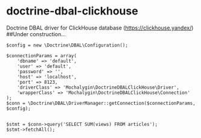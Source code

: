 # doctrine-dbal-clickhouse

Doctrine DBAL driver for ClickHouse database (https://clickhouse.yandex/)
##Under construction...
```
$config = new \Doctrine\DBAL\Configuration();

$connectionParams = array(
    'dbname' => 'default',
    'user' => 'default',
    'password' => '',
    'host' => 'localhost',
    'port' => 8123,
    'driverClass' => 'Mochalygin\DoctrineDBALClickHouse\Driver',
    'wrapperClass' => 'Mochalygin\DoctrineDBALClickHouse\Connection'
);
$conn = \Doctrine\DBAL\DriverManager::getConnection($connectionParams, $config);


$stmt = $conn->query('SELECT SUM(views) FROM articles');
$stmt->fetchAll();
```
